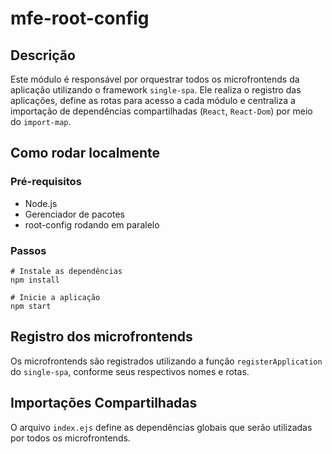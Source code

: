 # mfe-root-config

## Descrição

Este módulo é responsável por orquestrar todos os microfrontends da aplicação utilizando o framework `single-spa`. Ele realiza o registro das aplicações, define as rotas para acesso a cada módulo e centraliza a importação de dependências compartilhadas (`React`, `React-Dom`) por meio do `import-map`.

## Como rodar localmente

### Pré-requisitos

- Node.js
- Gerenciador de pacotes
- root-config rodando em paralelo

### Passos

```
# Instale as dependências
npm install

# Inicie a aplicação
npm start
```

## Registro dos microfrontends

Os microfrontends são registrados utilizando a função `registerApplication` do `single-spa`, conforme seus respectivos nomes e rotas.

## Importações Compartilhadas

O arquivo `index.ejs` define as dependências globais que serão utilizadas por todos os microfrontends.
